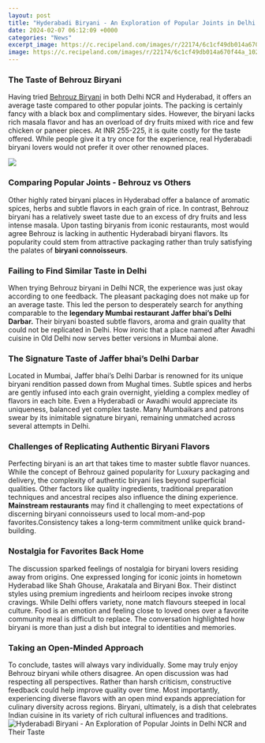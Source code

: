 ```yaml
---
layout: post
title: "Hyderabadi Biryani - An Exploration of Popular Joints in Delhi NCR and Their Taste"
date: 2024-02-07 06:12:09 +0000
categories: "News"
excerpt_image: https://c.recipeland.com/images/r/22174/6c1cf49db014a670f44a_1024.jpg
image: https://c.recipeland.com/images/r/22174/6c1cf49db014a670f44a_1024.jpg
---
```


### The Taste of Behrouz Biryani
Having tried [Behrouz Biryani](https://store.fi.io.vn/collection/aguado) in both Delhi NCR and Hyderabad, it offers an average taste compared to other popular joints. The packing is certainly fancy with a black box and complimentary sides. However, the biryani lacks rich masala flavor and has an overload of dry fruits mixed with rice and few chicken or paneer pieces. At INR 255-225, it is quite costly for the taste offered. While people give it a try once for the experience, real Hyderabadi biryani lovers would not prefer it over other renowned places.

![](https://i.pinimg.com/originals/f1/cd/5a/f1cd5a3cc23958284632a198637faf40.jpg)
### Comparing Popular Joints - Behrouz vs Others  
Other highly rated biryani places in Hyderabad offer a balance of aromatic spices, herbs and subtle flavors in each grain of rice. In contrast, Behrouz biryani has a relatively sweet taste due to an excess of dry fruits and less intense masala. Upon tasting biryanis from iconic restaurants, most would agree Behrouz is lacking in authentic Hyderabadi biryani flavors. Its popularity could stem from attractive packaging rather than truly satisfying the palates of **biryani connoisseurs**.
### Failing to Find Similar Taste in Delhi
When trying Behrouz biryani in Delhi NCR, the experience was just okay according to one feedback. The pleasant packaging does not make up for an average taste. This led the person to desperately search for anything comparable to the **legendary Mumbai restaurant Jaffer bhai’s Delhi Darbar.** Their biryani boasted subtle flavors, aroma and grain quality that could not be replicated in Delhi. How ironic that a place named after Awadhi cuisine in Old Delhi now serves better versions in Mumbai alone.  
### The Signature Taste of Jaffer bhai’s Delhi Darbar
Located in Mumbai, Jaffer bhai’s Delhi Darbar is renowned for its unique biryani rendition passed down from Mughal times. Subtle spices and herbs are gently infused into each grain overnight, yielding a complex medley of flavors in each bite. Even a Hyderabadi or Awadhi would appreciate its uniqueness, balanced yet complex taste. Many Mumbaikars and patrons swear by its inimitable signature biryani, remaining unmatched across several attempts in Delhi.
### Challenges of Replicating Authentic Biryani Flavors  
Perfecting biryani is an art that takes time to master subtle flavor nuances. While the concept of Behrouz gained popularity for Luxury packaging and delivery, the complexity of authentic biryani lies beyond superficial qualities. Other factors like quality ingredients, traditional preparation techniques and ancestral recipes also influence the dining experience. **Mainstream restaurants** may find it challenging to meet expectations of discerning biryani connoisseurs used to local mom-and-pop favorites.Consistency takes a long-term commitment unlike quick brand-building.
### Nostalgia for Favorites Back Home
The discussion sparked feelings of nostalgia for biryani lovers residing away from origins. One expressed longing for iconic joints in hometown Hyderabad like Shah Ghouse, Arakatala and Biryani Box. Their distinct styles using premium ingredients and heirloom recipes invoke strong cravings. While Delhi offers variety, none match flavours steeped in local culture. Food is an emotion and feeling close to loved ones over a favorite community meal is difficult to replace. The conversation highlighted how biryani is more than just a dish but integral to identities and memories.
### Taking an Open-Minded Approach
To conclude, tastes will always vary individually. Some may truly enjoy Behrouz biryani while others disagree. An open discussion was had respecting all perspectives. Rather than harsh criticism, constructive feedback could help improve quality over time. Most importantly, experiencing diverse flavors with an open mind expands appreciation for culinary diversity across regions. Biryani, ultimately, is a dish that celebrates Indian cuisine in its variety of rich cultural influences and traditions.
![Hyderabadi Biryani - An Exploration of Popular Joints in Delhi NCR and Their Taste](https://c.recipeland.com/images/r/22174/6c1cf49db014a670f44a_1024.jpg)